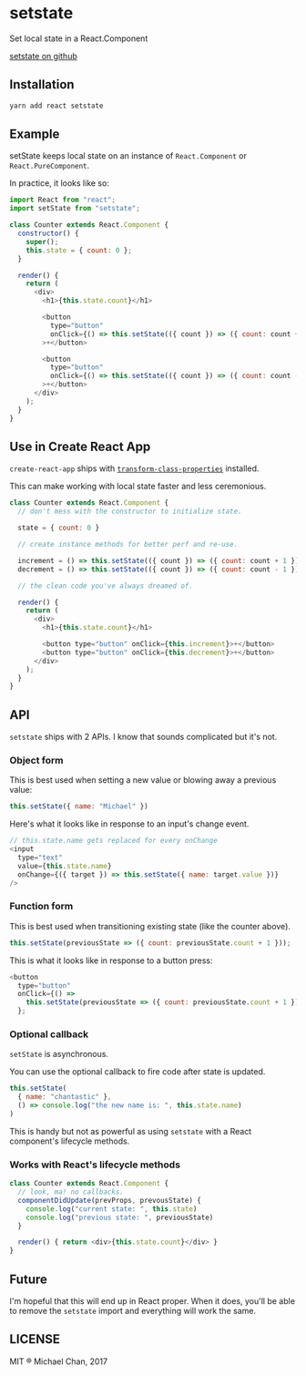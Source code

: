 # setstate
Set local state in a React.Component

[setstate on github](https://github.com/learnreact/setstate)

## Installation
```js
yarn add react setstate
```

## Example
setState keeps local state on an instance of `React.Component` or `React.PureComponent`.

In practice, it looks like so:

```js
import React from "react";
import setState from "setstate";

class Counter extends React.Component {
  constructor() {
    super();
    this.state = { count: 0 };
  }

  render() {
    return (
      <div>
        <h1>{this.state.count}</h1>

        <button
          type="button"
          onClick={() => this.setState(({ count }) => ({ count: count + 1 }))}
        >+</button>

        <button
          type="button"
          onClick={() => this.setState(({ count }) => ({ count: count - 1 }))}
        >+</button>
      </div>
    );
  }
}

```

## Use in Create React App
`create-react-app` ships with  [`transform-class-properties`](https://babeljs.io/docs/plugins/transform-class-properties/) installed.

This can make working with local state faster and less ceremonious.

```js
class Counter extends React.Component {
  // don't mess with the constructor to initialize state.

  state = { count: 0 }

  // create instance methods for better perf and re-use.

  increment = () => this.setState(({ count }) => ({ count: count + 1 }))
  decrement = () => this.setState(({ count }) => ({ count: count - 1 }))

  // the clean code you've always dreamed of.

  render() {
    return (
      <div>
        <h1>{this.state.count}</h1>

        <button type="button" onClick={this.increment}>+</button>
        <button type="button" onClick={this.decrement}>+</button>
      </div>
    );
  }
}
```

## API
`setstate` ships with 2 APIs.
I know that sounds complicated but it's not.

### Object form
This is best used when setting a new value or blowing away a previous value:

```js
this.setState({ name: "Michael" })
```

Here's what it looks like in response to an input's change event.

```js
// this.state.name gets replaced for every onChange
<input
  type="text"
  value={this.state.name}
  onChange={({ target }) => this.setState({ name: target.value })}
/>
```

### Function form
This is best used when transitioning existing state (like the counter above).

```js
this.setState(previousState => ({ count: previousState.count + 1 }));
```

This is what it looks like in response to a button press:

```js
<button
  type="button"
  onClick={() =>
    this.setState(previousState => ({ count: previousState.count + 1 }))
  };
```

### Optional callback
`setState` is asynchronous.

You can use the optional callback to fire code after state is updated.

```js
this.setState(
  { name: "chantastic" },
  () => console.log("the new name is: ", this.state.name)
)
```

This is handy but not as powerful as using `setstate` with a React component's lifecycle methods.

### Works with React's lifecycle methods
```js
class Counter extends React.Component {
  // look, ma! no callbacks.
  componentDidUpdate(prevProps, prevousState) {
    console.log("current state: ", this.state)
    console.log("previous state: ", previousState)
  }  

  render() { return <div>{this.state.count}</div> }
}
```

## Future
I'm hopeful that this will end up in React proper.
When it does, you'll be able to remove the `setstate` import and everything will work the same.

## LICENSE
MIT &reg; Michael Chan, 2017
